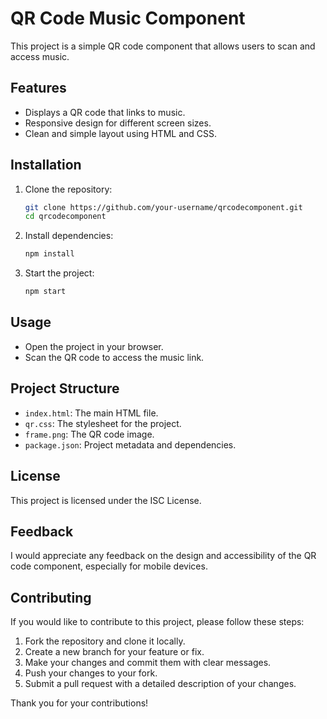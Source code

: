 # QR Code Music Component

This project is a simple QR code component that allows users to scan and access music.

## Features

- Displays a QR code that links to music.
- Responsive design for different screen sizes.
- Clean and simple layout using HTML and CSS.

## Installation

1. Clone the repository:
    
    ```sh
    git clone https://github.com/your-username/qrcodecomponent.git
    cd qrcodecomponent
    ```

2. Install dependencies:
    
    ```sh
    npm install
    ```

3. Start the project:
    
    ```sh
    npm start
    ```

## Usage

- Open the project in your browser.
- Scan the QR code to access the music link.

## Project Structure

- `index.html`: The main HTML file.
- `qr.css`: The stylesheet for the project.
- `frame.png`: The QR code image.
- `package.json`: Project metadata and dependencies.

## License

This project is licensed under the ISC License.

## Feedback

I would appreciate any feedback on the design and accessibility of the QR code component, especially for mobile devices.

## Contributing

If you would like to contribute to this project, please follow these steps:

1. Fork the repository and clone it locally.
2. Create a new branch for your feature or fix.
3. Make your changes and commit them with clear messages.
4. Push your changes to your fork.
5. Submit a pull request with a detailed description of your changes.

Thank you for your contributions!
